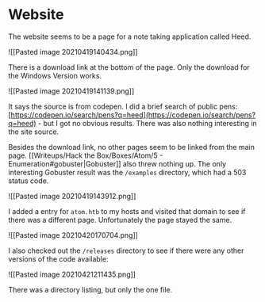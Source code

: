# Website

The website seems to be a page for a note taking application called Heed.

![[Pasted image 20210419140434.png]]

There is a download link at the bottom of the page. Only the download for the Windows Version works.

![[Pasted image 20210419141139.png]]

It says the source is from codepen. I did a brief search of public pens: [https://codepen.io/search/pens?q=heed](https://codepen.io/search/pens?q=heed) - but I got no obvious results. There was also nothing interesting in the site source.

Besides the download link, no other pages seem to be linked from the main page. [[Writeups/Hack the Box/Boxes/Atom/5 - Enumeration#gobuster|Gobuster]] also threw nothing up. The only interesting Gobuster result was the `/examples` directory, which had a 503 status code.

![[Pasted image 20210419143912.png]]

I added a entry for `atom.htb` to my hosts and visited that domain to see if there was a different page. Unfortunately the page stayed the same.

![[Pasted image 20210420170704.png]]

I also checked out the `/releases` directory to see if there were any other versions of the code available:

![[Pasted image 20210421211435.png]]

There was a directory listing, but only the one file.